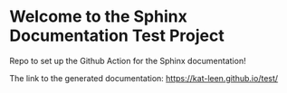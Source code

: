 # Welcome to the Sphinx Documentation Test Project

Repo to set up the Github Action for the Sphinx documentation!

The link to the generated documentation: https://kat-leen.github.io/test/